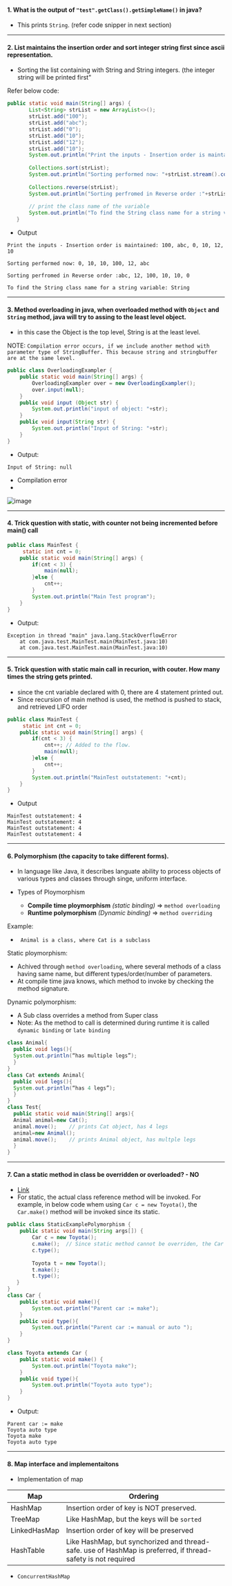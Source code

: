 #### 1. What is the output of `"test".getClass().getSimpleName()` in java?
  - This prints `String`. (refer code snipper in next section)

-----------------------
#### 2. List maintains the insertion order and sort integer string first since ascii representation.
  - Sorting the list containing with String and String integers. (the integer string will be printed first"
   
Refer below code:
 ```java
 public static void main(String[] args) {
		List<String> strList = new ArrayList<>();
		strList.add("100");
		strList.add("abc");
		strList.add("0");
		strList.add("10");
		strList.add("12");
		strList.add("10");
		System.out.println("Print the inputs - Insertion order is maintained: " +strList.stream().collect(Collectors.joining(", ")));
		
		Collections.sort(strList);
		System.out.println("Sorting performed now: "+strList.stream().collect(Collectors.joining(", ")));
		
		Collections.reverse(strList);
		System.out.println("Sorting perfromed in Reverse order :"+strList.stream().collect(Collectors.joining(", ")));
		
		// print the class name of the variable
		System.out.println("To find the String class name for a string variable: "+"test".getClass().getSimpleName());
	}
 ```
  - Output
```
Print the inputs - Insertion order is maintained: 100, abc, 0, 10, 12, 10

Sorting performed now: 0, 10, 10, 100, 12, abc

Sorting perfromed in Reverse order :abc, 12, 100, 10, 10, 0

To find the String class name for a string variable: String
```
-----------------------

#### 3. Method overloading in java, when overloaded method with `Object` and `String` method, java will try to assing to the least level object.
 - in this case the Object is the top level, String is at the least level.

NOTE: `Compilation error occurs, if we include another method with parameter type of StringBuffer. This because string and stringbuffer are at the same level.`

```java
public class OverloadingExampler {
	public static void main(String[] args) {	
		OverloadingExampler over = new OverloadingExampler();
		over.input(null);
	}
	public void input (Object str) {
		System.out.println("input of object: "+str);
	}
	public void input(String str) {
		System.out.println("Input of String: "+str);
	}
}
```
- Output:
```
Input of String: null
```
 - Compilation error
 - 
![image](https://user-images.githubusercontent.com/6425536/145922899-04e25d46-4f8e-4023-bac8-3a48788ace37.png)

-------------------
#### 4. Trick question with static, with counter not being incremented before main() call
```java
public class MainTest {
	 static int cnt = 0;
	public static void main(String[] args) {
		if(cnt < 3) {
			main(null);
		}else {
			cnt++;
		}
		System.out.println("Main Test program");
	}
}
```
- Output:
```
Exception in thread "main" java.lang.StackOverflowError
	at com.java.test.MainTest.main(MainTest.java:10)
	at com.java.test.MainTest.main(MainTest.java:10)
```
-----------------
#### 5. Trick question with static main call in recurion, with couter. How many times the string gets printed.
   - since the cnt variable declared with 0, there are 4 statement printed out. 
   - Since recursion of main method is used, the method is pushed to stack, and retrieved LIFO order
```java
public class MainTest {
	 static int cnt = 0;
	public static void main(String[] args) {
		if(cnt < 3) {
			cnt++; // Added to the flow.
			main(null);
		}else {
			cnt++;
		}
		System.out.println("MainTest outstatement: "+cnt);
	}
}
```
- Output
```
MainTest outstatement: 4
MainTest outstatement: 4
MainTest outstatement: 4
MainTest outstatement: 4
```
----------------
#### 6. Polymorphism (the capacity to take different forms).
 - In language like Java, it describes languate ability to process objects of various types and classes through singe, uniform interface.

 - Types of Ploymorphism
    - **Compile time ploymorphism** _(static binding)_ => `method overloading`
    - **Runtime polymorphism** _(Dynamic binding)_ => `method overriding`

Example:
   - ` Animal is a class, where Cat is a subclass`

Static ploymorphism:
  - Achived through `method overloading`, where several methods of a class having same name, but different types/order/number of parameters.
  - At compile time java knows, which method to invoke by checking the method signature.

Dynamic polymorphism:
  - A Sub class overrides a method from Super class
  - Note: As the method to call is determined during runtime it is called `dynamic binding` or `late binding`
  ```java
  class Animal{
    public void legs(){
    System.out.println(“has multiple legs”);
    }
}
class Cat extends Animal{
    public void legs(){
    System.out.println(“has 4 legs”);
    }
}
class Test{
    public static void main(String[] args){
    Animal animal=new Cat();
    animal.move();    // prints Cat object, has 4 legs
    animal=new Animal();
    animal.move();    // prints Animal object, has multple legs
    }
 }
 ```
---------------
#### 7. Can a static method in class be overridden or overloaded? - NO
  - [Link](https://stackoverflow.com/questions/13695999/polymorphism-and-static-methods)
  - For static, the actual class reference method will be invoked. For example, in below code whem using `Car c = new Toyota()`, the `Car.make()` method will be invoked since its static.

```java
public class StaticExamplePolymorphism {
    public static void main(String args[]) {
        Car c = new Toyota();
        c.make();  // Since static method cannot be overriden, the Car make will be invoked
        c.type();
        
        Toyota t = new Toyota();
        t.make();
        t.type();
   }
}
class Car {
    public static void make(){
        System.out.println("Parent car := make");
    }
    public void type(){
        System.out.println("Parent car := manual or auto ");
    }
}

class Toyota extends Car {
    public static void make() {
        System.out.println("Toyota make");
    }
    public void type(){
        System.out.println("Toyota auto type");
    }
}
```
- Output:
```
Parent car := make
Toyota auto type
Toyota make
Toyota auto type
```
----------------
#### 8. Map interface and implementaitons
  - Implementation of map

| Map | Ordering |
|-----|------|
|HashMap |Insertion order of key is NOT preserved.  |
|TreeMap | Like HashMap, but the keys will be `sorted` |
|LinkedHasMap | Insertion order of key will be preserved | 
|HashTable | Like HashMap, but synchorized and thread-safe. use of HashMap is preferred, if thread-safety is not required |

- `ConcurrentHashMap`

